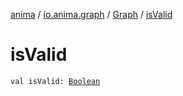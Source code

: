[anima](../../index.md) / [io.anima.graph](../index.md) / [Graph](index.md) / [isValid](./is-valid.md)

# isValid

`val isValid: `[`Boolean`](https://kotlinlang.org/api/latest/jvm/stdlib/kotlin/-boolean/index.html)